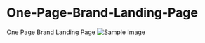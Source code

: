 # One-Page-Brand-Landing-Page
One Page Brand Landing Page
![Sample Image](https://i.imgur.com/eZEmpRE.png)
